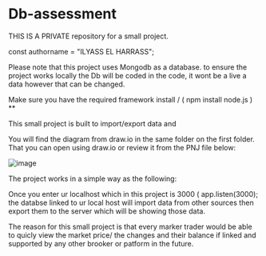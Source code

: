 # Db-assessment
THIS IS A PRIVATE repository for a small project.

const authorname = "ILYASS EL HARRASS";


Please note that this project uses Mongodb as a database.
to ensure the project works locally the Db will be coded in the code, it wont be a live a data however that can be changed.

Make sure you have the required framework install / ( npm install node.js ) **

This small project is built to import/export data and 


You will find the diagram from draw.io in the same folder on the first folder.
That you can open using draw.io or review it from the PNJ file below:

![image](https://user-images.githubusercontent.com/77242581/151545282-32771691-3bf0-43e3-ba07-13c9ab137cb9.png)


The project works in a simple way as the following:


Once you enter ur localhost which in this project is 3000 ( app.listen(3000);   the databse linked to ur local host will import data from other sources then export them to the server which will be showing those data.

The reason for this small project is that every marker trader would be able to quicly view the market price/ the changes and their balance if linked and supported by any other brooker or patform in the future.

